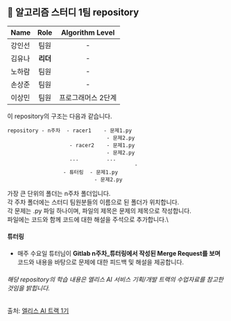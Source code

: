 ## 💎 알고리즘 스터디 1팀 repository

| Name | Role | Algorithm Level |  
|-------|:---: | :---: |  
| 강인선 | 팀원 | - |  
| 김유나 | **리더** | - |  
| 노하람 | 팀원 | - |  
| 손상준 | 팀원 | - |  
| 이상민 | 팀원 | 프로그래머스 2단계 |  

이 repository의 구조는 다음과 같습니다.

```plain
repository - n주차  - racer1    - 문제1.py
                                - 문제2.py
                    - racer2    - 문제1.py
                                - 문제2.py
                    ...         ...
                                         -                      
                  - 튜터링  - 문제1.py
                            - 문제2.py
```

가장 큰 단위의 폴더는 n주차 폴더입니다.\
각 주차 폴더에는 스터디 팀원분들의 이름으로 된 폴더가 위치합니다.\
각 문제는 .py 파일 하나이며, 파일의 제목은 문제의 제목으로 작성합니다.\
파일에는 코드와 함께 코드에 대한 해설을 주석으로 추가합니다.\


#### 튜터링
* 매주 수요일 튜터님이 **Gitlab n주차_튜터링에서 작성된 Merge Request를 보며** 코드와 내용을 바탕으로 문제에 대한 피드백 및 해설을 제공합니다.


###### 해당 repository의 학습 내용은 엘리스 AI 서비스 기획/개발 트랙의 수업자료를 참고한 것임을 밝힙니다.  
출처: [엘리스 AI 트랙 1기](https://aitrack.elice.io/)
